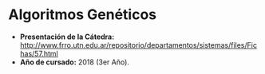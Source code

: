 # Algoritmos Genéticos
- **Presentación de la Cátedra:** http://www.frro.utn.edu.ar/repositorio/departamentos/sistemas/files/Fichas/57.html
- **Año de cursado:** 2018 (3er Año).
